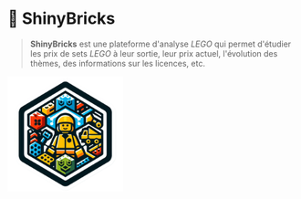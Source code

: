 # 🧱 ShinyBricks

> **ShinyBricks** est une plateforme d'analyse *LEGO* qui permet d'étudier les prix de sets *LEGO* à leur sortie, leur prix actuel, l'évolution des thèmes, des informations sur les licences, etc.

[<img src="inst/app/www/shinybricks.png" width="40%" height="40%">](https://corentin-ducloux.shinyapps.io/ShinyBricks/)
